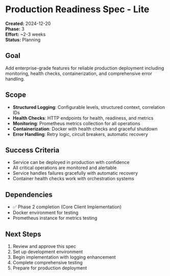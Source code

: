 # Production Readiness Spec - Lite

**Created:** 2024-12-20  
**Phase:** 3  
**Effort:** ~2-3 weeks  
**Status:** Planning

## Goal

Add enterprise-grade features for reliable production deployment including monitoring, health checks, containerization, and comprehensive error handling.

## Scope

- **Structured Logging**: Configurable levels, structured context, correlation IDs
- **Health Checks**: HTTP endpoints for health, readiness, and metrics
- **Monitoring**: Prometheus metrics collection for all operations
- **Containerization**: Docker with health checks and graceful shutdown
- **Error Handling**: Retry logic, circuit breakers, automatic recovery

## Success Criteria

- Service can be deployed in production with confidence
- All critical operations are monitored and alertable
- Service handles failures gracefully with automatic recovery
- Container health checks work with orchestration systems

## Dependencies

- ✅ Phase 2 completion (Core Client Implementation)
- Docker environment for testing
- Prometheus instance for metrics testing

## Next Steps

1. Review and approve this spec
2. Set up development environment
3. Begin implementation with logging enhancement
4. Complete comprehensive testing
5. Prepare for production deployment
